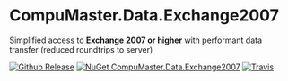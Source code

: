 # CompuMaster.Data.Exchange2007
Simplified access to **Exchange 2007 or higher** with performant data transfer (reduced roundtrips to server)

[![Github Release](https://img.shields.io/github/release/CompuMasterGmbH/CompuMaster.Data.Exchange2007.svg?maxAge=2592000&label=GitHub%20Release)](https://github.com/CompuMasterGmbH/CompuMaster.Data.Exchange2007/releases) 
[![NuGet CompuMaster.Data.Exchange2007](https://img.shields.io/nuget/v/CompuMaster.Data.Exchange2007.svg?label=NuGet%20CM.Data.Exchange2007)](https://www.nuget.org/packages/CompuMaster.Data.Exchange2007/) [![Travis](https://img.shields.io/travis/CompuMasterGmbH/CompuMaster.Data.Exchange2007.svg?label=Build%20with%20Mono)](https://travis-ci.org/CompuMasterGmbH/CompuMaster.Data.Exchange2007/)
